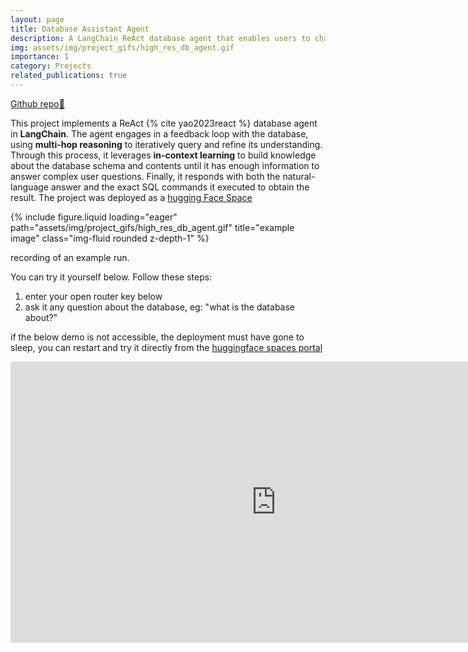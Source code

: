 ```yaml
---
layout: page
title: Database Assistant Agent
description: A LangChain ReAct database agent that enables users to chat with a database using multi-hop reasoning and in-context learning to refine knowledge. It then produces the trail of SQL commands it used to extract knowledge. 
img: assets/img/project_gifs/high_res_db_agent.gif
importance: 1
category: Projects
related_publications: true
---
```


[Github repo🔗](https://huggingface.co/spaces/KumarSel/database_agent/tree/main)

This project implements a ReAct {% cite yao2023react %} database agent in **LangChain**. The agent engages in a feedback loop with the database, using **multi-hop reasoning** to iteratively query and refine its understanding. Through this process, it leverages **in-context learning** to build knowledge about the database schema and contents until it has enough information to answer complex user questions. Finally, it responds with both the natural-language answer and the exact SQL commands it executed to obtain the result. The project was deployed as a [hugging Face Space](https://huggingface.co/spaces/KumarSel/database_agent)

{% include figure.liquid loading="eager" path="assets/img/project_gifs/high_res_db_agent.gif" title="example image" class="img-fluid rounded z-depth-1" %}
<div class="caption">
    recording of an example run.
</div>

You can try it yourself below. Follow these steps:

1. enter your open router key below
2. ask it any question  about the database, eg: "what is the database about?"

if the below demo is not accessible, the deployment must have gone to sleep, you can restart and try it directly from the [huggingface spaces portal](https://huggingface.co/spaces/KumarSel/database_agent)

<iframe src="https://kumarsel-database-agent.hf.space" frameborder="0" width="850" height="450"></iframe>